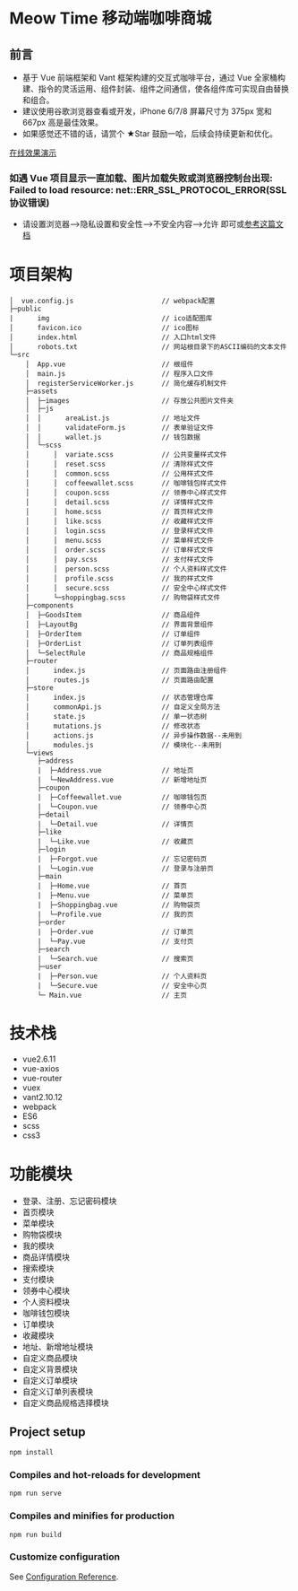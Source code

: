 # Meow Time 移动端咖啡商城

## 前言

- 基于 Vue 前端框架和 Vant 框架构建的交互式咖啡平台，通过 Vue 全家桶构建、指令的灵活运用、组件封装、组件之间通信，使各组件库可实现自由替换和组合。
- 建议使用谷歌浏览器查看或开发，iPhone 6/7/8 屏幕尺寸为 375px 宽和 667px 高是最佳效果。
- 如果感觉还不错的话，请赏个 ★Star 鼓励一哈，后续会持续更新和优化。

<a href="https://dcanmera.github.io/meowtime/" target="_blank">在线效果演示</a>

### 如遇 Vue 项目显示一直加载、图片加载失败或浏览器控制台出现: Failed to load resource: net::ERR_SSL_PROTOCOL_ERROR(SSL 协议错误)

- 请设置浏览器-->隐私设置和安全性-->不安全内容-->允许 即可或<a href="https://www.cnblogs.com/wqkeep/p/13748676.html" target="_blank">参考这篇文档</a>

# 项目架构

```
│  vue.config.js                      // webpack配置
├─public
|      img                            // ico适配图库
│      favicon.ico                    // ico图标
│      index.html                     // 入口html文件
│      robots.txt                     // 网站根目录下的ASCII编码的文本文件
└─src
    │  App.vue                        // 根组件
    │  main.js                        // 程序入口文件
    │  registerServiceWorker.js       // 简化缓存机制文件
    ├─assets
    │  ├─images                       // 存放公共图片文件夹
    │  ├─js
    │  │      areaList.js             // 地址文件
    │  │      validateForm.js         // 表单验证文件
    │  │      wallet.js               // 钱包数据
    │  └─scss
    │      │  variate.scss            // 公共变量样式文件
    │      │  reset.scss              // 清除样式文件
    │      │  common.scss             // 公用样式文件
    │      │  coffeewallet.scss       // 咖啡钱包样式文件
    │      │  coupon.scss             // 领券中心样式文件
    │      │  detail.scss             // 详情样式文件
    │      │  home.scss               // 首页样式文件
    │      │  like.scss               // 收藏样式文件
    │      │  login.scss              // 登录样式文件
    │      │  menu.scss               // 菜单样式文件
    │      │  order.scss              // 订单样式文件
    │      │  pay.scss                // 支付样式文件
    │      │  person.scss             // 个人资料样式文件
    │      │  profile.scss            // 我的样式文件
    │      │  secure.scss             // 安全中心样式文件
    │      └─shoppingbag.scss         // 购物袋样式文件
    ├─components
    │  ├─GoodsItem                    // 商品组件
    │  ├─LayoutBg                     // 界面背景组件
    │  ├─OrderItem                    // 订单组件
    │  ├─OrderList                    // 订单列表组件
    │  └─SelectRule                   // 商品规格组件
    ├─router
    │      index.js                   // 页面路由注册组件
    │      routes.js                  // 页面路由配置
    ├─store
    │      index.js                   // 状态管理仓库
    │      commonApi.js               // 自定义全局方法
    │      state.js                   // 单一状态树
    │      mutations.js               // 修改状态
    │      actions.js                 // 异步操作数据--未用到
    │      modules.js                 // 模块化--未用到
    └─views
       ├─address
       |  ├─Address.vue               // 地址页
       |  └─NewAddress.vue            // 新增地址页
       ├─coupon
       |  ├─Coffeewallet.vue          // 咖啡钱包页
       |  └─Coupon.vue                // 领券中心页
       ├─detail
       |  └─Detail.vue                // 详情页
       ├─like
       |  └─Like.vue                  // 收藏页
       ├─login
       |  ├─Forgot.vue                // 忘记密码页
       |  └─Login.vue                 // 登录与注册页
       ├─main
       |  ├─Home.vue                  // 首页
       |  ├─Menu.vue                  // 菜单页
       |  ├─Shoppingbag.vue           // 购物袋页
       |  └─Profile.vue               // 我的页
       ├─order
       |  ├─Order.vue                 // 订单页
       |  └─Pay.vue                   // 支付页
       ├─search
       |  └─Search.vue                // 搜索页
       ├─user
       |  ├─Person.vue                // 个人资料页
       |  └─Secure.vue                // 安全中心页
       └─ Main.vue                    // 主页
```

# 技术栈

- vue2.6.11
- vue-axios
- vue-router
- vuex
- vant2.10.12
- webpack
- ES6
- scss
- css3

# 功能模块

- 登录、注册、忘记密码模块
- 首页模块
- 菜单模块
- 购物袋模块
- 我的模块
- 商品详情模块
- 搜索模块
- 支付模块
- 领券中心模块
- 个人资料模块
- 咖啡钱包模块
- 订单模块
- 收藏模块
- 地址、新增地址模块
- 自定义商品模块
- 自定义背景模块
- 自定义订单模块
- 自定义订单列表模块
- 自定义商品规格选择模块

## Project setup

```
npm install
```

### Compiles and hot-reloads for development

```
npm run serve
```

### Compiles and minifies for production

```
npm run build
```

### Customize configuration

See [Configuration Reference](https://cli.vuejs.org/config/).
